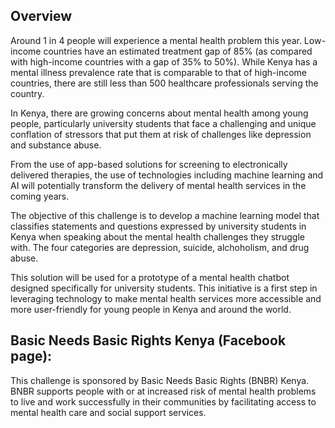 ## Overview
Around 1 in 4 people will experience a mental health problem this year. Low-income countries have an estimated treatment gap of 85% (as compared with high-income countries with a gap of 35% to 50%). While Kenya has a mental illness prevalence rate that is comparable to that of high-income countries, there are still less than 500 healthcare professionals serving the country.

In Kenya, there are growing concerns about mental health among young people, particularly university students that face a challenging and unique conflation of stressors that put them at risk of challenges like depression and substance abuse.

From the use of app-based solutions for screening to electronically delivered therapies, the use of technologies including machine learning and AI will potentially transform the delivery of mental health services in the coming years.

The objective of this challenge is to develop a machine learning model that classifies statements and questions expressed by university students in Kenya when speaking about the mental health challenges they struggle with. The four categories are depression, suicide, alchoholism, and drug abuse.

This solution will be used for a prototype of a mental health chatbot designed specifically for university students. This initiative is a first step in leveraging technology to make mental health services more accessible and more user-friendly for young people in Kenya and around the world.

## Basic Needs Basic Rights Kenya (Facebook page):


This challenge is sponsored by Basic Needs Basic Rights (BNBR) Kenya. BNBR supports people with or at increased risk of mental health problems to live and work successfully in their communities by facilitating access to mental health care and social support services.

